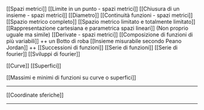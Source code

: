 [[Spazi metrici]]
[[Limite in un punto - spazi metrici]]
[[Chiusura di un insieme - spazi metrici]]
[[Diametro]]
[[Continuità funzioni - spazi metrici]]
[[Spazio metrico completo]]
[[Spazio metrico limitato e totalmente limitato]]
[[Rappresentazione cartesiana e parametrica spazi lineari]] (Non proprio uguale ma simile)
[[Derivate - spazi metrici]]
[[Composizione di funzioni di più variabili]]
++
un Botto di roba
[[Insieme misurabile secondo Peano Jordan]]
++
[[Successioni di funzioni]]
[[Serie di funzioni]]
[[Serie di fourier]]
[[Sviluppi di fourier]]

[[Curve]]
[[Superfici]]

[[Massimi e minimi di funzioni su curve o superfici]]

---
[[Coordinate sferiche]]

---


